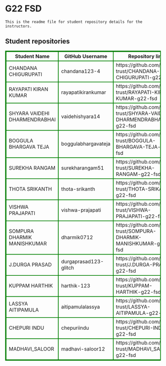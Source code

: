 # G22 FSD
    This is the readme file for student repository details for the instructors.
## Student repositories 
<table style="border : 2px solid green; width:100%;">
<tr >
<th style="border : 2px solid green;">Student Name</th>
<th style="border : 2px solid green;">GitHub Username</th>
<th style="border : 2px solid green;">Repository link</th>
</tr>
<tr style="border : 2px solid green;">
<td style="border : 2px solid green;">CHANDANA CHIGURUPATI</td> 

<td style="border : 2px solid green;">chandana123-4</td> 

<td style="border : 2px solid green;">https://github.com/sure-trust/CHANDANA-CHIGURUPATI-g22-fsd</td> 
</tr>

<tr style="border : 2px solid green;">
<td style="border : 2px solid green;">RAYAPATI KIRAN KUMAR</td> 

<td style="border : 2px solid green;">rayapatikirankumar</td> 

<td style="border : 2px solid green;">https://github.com/sure-trust/RAYAPATI-KIRAN-KUMAR-g22-fsd</td> 
</tr>

<tr style="border : 2px solid green;">
<td style="border : 2px solid green;">SHYARA VAIDEHI DHARMENDRABHAI</td> 

<td style="border : 2px solid green;">vaidehishyara14</td> 

<td style="border : 2px solid green;">https://github.com/sure-trust/SHYARA-VAIDEHI-DHARMENDRABHAI-g22-fsd</td> 
</tr>

<tr style="border : 2px solid green;">
<td style="border : 2px solid green;">BOGGULA BHARGAVA TEJA</td> 

<td style="border : 2px solid green;">boggulabhargavateja</td> 

<td style="border : 2px solid green;">https://github.com/sure-trust/BOGGULA-BHARGAVA-TEJA-g22-fsd</td> 
</tr>

<tr style="border : 2px solid green;">
<td style="border : 2px solid green;">SUREKHA RANGAM</td> 

<td style="border : 2px solid green;">surekharangam51</td> 

<td style="border : 2px solid green;">https://github.com/sure-trust/SUREKHA-RANGAM-g22-fsd</td> 
</tr>

<tr style="border : 2px solid green;">
<td style="border : 2px solid green;">THOTA SRIKANTH</td> 

<td style="border : 2px solid green;">thota-srikanth</td> 

<td style="border : 2px solid green;">https://github.com/sure-trust/THOTA-SRIKANTH-g22-fsd</td> 
</tr>

<tr style="border : 2px solid green;">
<td style="border : 2px solid green;">VISHWA PRAJAPATI</td> 

<td style="border : 2px solid green;">vishwa-prajapati</td> 

<td style="border : 2px solid green;">https://github.com/sure-trust/VISHWA-PRAJAPATI-g22-fsd</td> 
</tr>

<tr style="border : 2px solid green;">
<td style="border : 2px solid green;">SOMPURA DHARMIK MANISHKUMAR</td> 

<td style="border : 2px solid green;">dharmik0712</td> 

<td style="border : 2px solid green;">https://github.com/sure-trust/SOMPURA-DHARMIK-MANISHKUMAR-g22-fsd</td> 
</tr>

<tr style="border : 2px solid green;">
<td style="border : 2px solid green;">J.DURGA PRASAD</td> 

<td style="border : 2px solid green;">durgaprasad123-glitch</td> 

<td style="border : 2px solid green;">https://github.com/sure-trust/J.DURGA-PRASAD-g22-fsd</td> 
</tr>

<tr style="border : 2px solid green;">
<td style="border : 2px solid green;">KUPPAM HARTHIK</td> 

<td style="border : 2px solid green;">harthik-123</td> 

<td style="border : 2px solid green;">https://github.com/sure-trust/KUPPAM-HARTHIK-g22-fsd</td> 
</tr>

<tr style="border : 2px solid green;">
<td style="border : 2px solid green;">LASSYA AITIPAMULA</td> 

<td style="border : 2px solid green;">aitipamulalassya</td> 

<td style="border : 2px solid green;">https://github.com/sure-trust/LASSYA-AITIPAMULA-g22-fsd</td> 
</tr>

<tr style="border : 2px solid green;">
<td style="border : 2px solid green;">CHEPURI INDU</td> 

<td style="border : 2px solid green;">chepuriindu</td> 

<td style="border : 2px solid green;">https://github.com/sure-trust/CHEPURI-INDU-g22-fsd</td> 
</tr>

<tr style="border : 2px solid green;">
<td style="border : 2px solid green;">MADHAVI_SALOOR</td> 

<td style="border : 2px solid green;">madhavi-saloor12</td> 

<td style="border : 2px solid green;">https://github.com/sure-trust/MADHAVI_SALOOR-g22-fsd</td> 
</tr>
